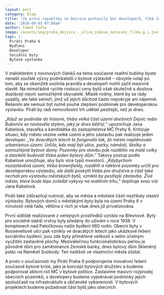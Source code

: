 ```yaml
---
layout: post
category: blog
title: 'Za první republiky se Dejvice postavily bez developerů, říká Jana Kabelová'
date: '2018-09-03 07:08am'
author: Tomáš Šídlo
image: /assets/img/praha_dejvice_-_ulice_zikova_nataceni_filmu_g.i.joe.jpg
tags: |-
  Piráti Praha 6
  Bydlení
  Developer
  Sociální byty
  Bytová výstavba
---
```

V málokterém z novinových článků na téma současné realitní bubliny byste nenašli zoufalé výzvy podnikatelů v bytové výstavbě – obvykle volají po tom, aby se okamžitě uvolnila pravidla a developeři mohli začít masivně stavět. Na mimořádně rychle rostoucí ceny bytů však skutečně a doslova doplácejí nejvíc samozřejmě obyvatelé. Mladé rodiny, které by se rády usadily, ale také senioři, jimž už jejich důchod často nepokryje ani nájemné. Řešením ale nemusí být nutně pouhé zlepšení podmínek pro developerskou výstavbu. Piráti by rádi nemovitostní trh udělali pestřejší, než je dnes.

 „_Když se podíváte do historie, třeba velká část území dnešních Dejvic nebo Bubenče se nestavěla stylem, jaký je dnes běžný_,“ upozorňuje Jana Kabelová, stavařka a kandidátka do zastupitelstva MČ Prahy 6. Kritizuje situaci, kdy město vezme velké území a jeho zástavbu pak realizuje jeden developer. „_Ve dvacátých letech to fungovalo tak, že město naplánovalo urbanismus území. Určilo, kde mají být ulice, parky, náměstí, školky a samozřejmě bytové domy. Pozemky pro stavbu pak rozdělilo na malé celky a stavitelé budovali třeba jeden bytový dům_.“ Takovy postup podle Kabelové umožňuje, aby bylo více typů investorů. „_Kdybychom nezastavěná území, třeba brownfieldy, rozdělili a některé pozemky určili pro developerskou výstavbu, ale další poskytli třeba pro družstva a část také nechali pro výstavbu městských bytů, vznikla by pestřejší zástavba. Živé město, které bude lépe zvládat výkyvy na realitním trhu_,“ doplňuje svou vizi Jana Kabelová. 

Piráti také zdůrazňují nutnost, aby se města a městské části nezříkaly vlastní výstavby. Bytových domů s městskými byty byla na území Prahy 6 v minulosti celá řada, většina z nich je však dnes již privatizována. 

První sídliště realizované z veřejných prostředků vzniklo na Břevnově. Byty pro sociálně slabší vrstvy byly předány do užívání v roce 1936. V komplexech nad Patočkovou našlo bydlení 660 rodin. Obecní byty v Rooseveltově ulici pak vznikly ve dvacátých letech jako ukázkové řešení sociálního bydlení; jsou zde byty přiměřené velikosti s velmi účelným využitím zastavěné plochy. Meziválečnou funkcionalistickou perlou je původně dům pro zaměstnance Zemské banky, dnes bytový dům Skleněný palác na Náměstí Svobody. Ten naštěstí ve vlastnictví města zůstal.

A proto v současnosti my Piráti Praha 6 podporujeme inovativní řešení současné bytové krize, jako je koncept bytových družstev a budeme podporovat aktivní roli MČ v bytové politice. Zastavíme masivní rozprodej obecních pozemků, s developery budeme vyjednávat podmínky jejich spoluúčasti na infrastruktuře a občanské vybavenosti. V bytových projektech budeme požadovat část bytů jako obecních.
